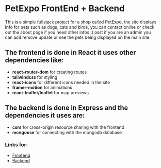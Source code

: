 # PetExpo FrontEnd + Backend

This is a simple fullstack project for a shop called PetExpo, the site displays info for pets such as dogs, cats and birds, you can contact online or check out the about page if you need other infos :)
psst if you are an admin you can add remove update or see the pets being displayed on the main site

## The frontend is done in React it uses other dependencies like:

- **react-router-dom** for creating routes
- **tailwindcss** for styling
- **react-icons** for different icons needed in the site
- **framer-motion** for animations
- **react-leaflet/leaflet** for map previews

## The backend is done in Express and the dependencies it uses are:

- **cors** for cross-origin resource sharing with the frontend
- **mongoose** for connecting with the mongodb database

### Links for:
 * [Frontend](https://github.com/v4sj4n/PetExpo/tree/main)
 * [Backend](https://github.com/v4sj4n/PetExpo/tree/backend)
